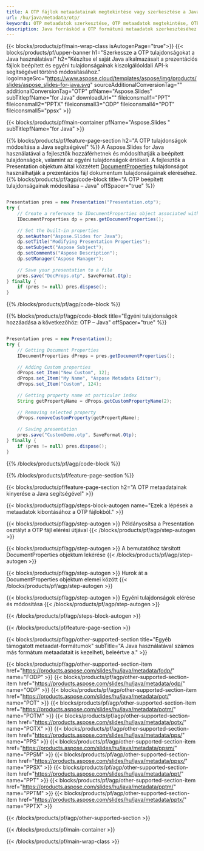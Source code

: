 ```yaml
---
title: A OTP fájlok metaadatainak megtekintése vagy szerkesztése a Java használatával
url: /hu/java/metadata/otp/
keywords: OTP metaadatok szerkesztése, OTP metaadatok megtekintése, OTP tulajdonságok szerkesztése, OTP tulajdonságok megtekintése
description: Java forráskód a OTP formátumú metaadatok szerkesztéséhez vagy megtekintéséhez.
---
```


{{< blocks/products/pf/main-wrap-class isAutogenPage="true">}}
{{< blocks/products/pf/upper-banner h1="Szerkessze a OTP tulajdonságokat a Java használatával" h2="Készítse el saját Java alkalmazásait a prezentációs fájlok beépített és egyéni tulajdonságainak kiszolgálóoldali API-k segítségével történő módosításához." logoImageSrc="https://www.aspose.cloud/templates/aspose/img/products/slides/aspose_slides-for-java.svg" sourceAdditionalConversionTag="" additionalConversionTag="OTP" pfName="Aspose.Slides" subTitlepfName="for Java" downloadUrl="" fileiconsmall1="PPT" fileiconsmall2="PPTX" fileiconsmall3="ODP" fileiconsmall4="POT" fileiconsmall5="ppsx" >}}

{{< blocks/products/pf/main-container pfName="Aspose.Slides " subTitlepfName="for Java" >}}

{{% blocks/products/pf/feature-page-section  h2="A OTP tulajdonságok módosítása a Java segítségével" %}}
A Aspose.Slides for Java használatával a fejlesztők hozzáférhetnek és módosíthatják a beépített tulajdonságok, valamint az egyéni tulajdonságok értékeit. A fejlesztők a Presentation objektum által közzétett [DocumentProperties](https://reference.aspose.com/slides/java/com.aspose.slides/documentproperties/) tulajdonságot használhatják a prezentációs fájl dokumentum tulajdonságainak eléréséhez.
{{% blocks/products/pf/agp/code-block title="A OTP beépített tulajdonságainak módosítása – Java" offSpacer="true" %}}

```java

Presentation pres = new Presentation("Presentation.otp");
try {
    // Create a reference to IDocumentProperties object associated with Presentation
    IDocumentProperties dp = pres.getDocumentProperties();
    
    // Set the built-in properties
    dp.setAuthor("Aspose.Slides for Java");
    dp.setTitle("Modifying Presentation Properties");
    dp.setSubject("Aspose Subject");
    dp.setComments("Aspose Description");
    dp.setManager("Aspose Manager");
    
    // Save your presentation to a file
    pres.save("DocProps.otp", SaveFormat.Otp);
} finally {
    if (pres != null) pres.dispose();
}
```

{{% /blocks/products/pf/agp/code-block %}}

{{% blocks/products/pf/agp/code-block title="Egyéni tulajdonságok hozzáadása a következőhöz: OTP – Java" offSpacer="true" %}}

```java

Presentation pres = new Presentation();
try {
    // Getting Document Properties
    IDocumentProperties dProps = pres.getDocumentProperties();
    
    // Adding Custom properties
    dProps.set_Item("New Custom", 12);
    dProps.set_Item("My Name", "Aspose Metadata Editor");
    dProps.set_Item("Custom", 124);
    
    // Getting property name at particular index
    String getPropertyName = dProps.getCustomPropertyName(2);
    
    // Removing selected property
    dProps.removeCustomProperty(getPropertyName);
    
    // Saving presentation
    pres.save("CustomDemo.otp", SaveFormat.Otp);
} finally {
    if (pres != null) pres.dispose();
}
```

{{% /blocks/products/pf/agp/code-block %}}

{{% /blocks/products/pf/feature-page-section %}}

{{< blocks/products/pf/feature-page-section  h2="A OTP metaadatainak kinyerése a Java segítségével" >}}

{{< blocks/products/pf/agp/steps-block-autogen name="Ezek a lépések a metaadatok kibontásához a OTP fájlokból." >}}

{{< blocks/products/pf/agp/step-autogen >}}
Példányosítsa a Presentation osztályt a OTP fájl elérési útjával
{{< /blocks/products/pf/agp/step-autogen >}}

{{< blocks/products/pf/agp/step-autogen >}}
A bemutatóhoz társított DocumentProperties objektum lekérése
{{< /blocks/products/pf/agp/step-autogen >}}

{{< blocks/products/pf/agp/step-autogen >}}
Hurok át a DocumentProperties objektum elemei között
{{< /blocks/products/pf/agp/step-autogen >}}

{{< blocks/products/pf/agp/step-autogen >}}
Egyéni tulajdonságok elérése és módosítása
{{< /blocks/products/pf/agp/step-autogen >}}

{{< /blocks/products/pf/agp/steps-block-autogen >}}

{{< /blocks/products/pf/feature-page-section >}}

{{< blocks/products/pf/agp/other-supported-section title="Egyéb támogatott metaadat-formátumok" subTitle="A Java használatával számos más formátum metaadatait is kezelheti, beleértve a." >}}

{{< blocks/products/pf/agp/other-supported-section-item href="https://products.aspose.com/slides/hu/java/metadata/fodp/" name="FODP" >}}
{{< blocks/products/pf/agp/other-supported-section-item href="https://products.aspose.com/slides/hu/java/metadata/odp/" name="ODP" >}}
{{< blocks/products/pf/agp/other-supported-section-item href="https://products.aspose.com/slides/hu/java/metadata/pot/" name="POT" >}}
{{< blocks/products/pf/agp/other-supported-section-item href="https://products.aspose.com/slides/hu/java/metadata/potm/" name="POTM" >}}
{{< blocks/products/pf/agp/other-supported-section-item href="https://products.aspose.com/slides/hu/java/metadata/potx/" name="POTX" >}}
{{< blocks/products/pf/agp/other-supported-section-item href="https://products.aspose.com/slides/hu/java/metadata/pps/" name="PPS" >}}
{{< blocks/products/pf/agp/other-supported-section-item href="https://products.aspose.com/slides/hu/java/metadata/ppsm/" name="PPSM" >}}
{{< blocks/products/pf/agp/other-supported-section-item href="https://products.aspose.com/slides/hu/java/metadata/ppsx/" name="PPSX" >}}
{{< blocks/products/pf/agp/other-supported-section-item href="https://products.aspose.com/slides/hu/java/metadata/ppt/" name="PPT" >}}
{{< blocks/products/pf/agp/other-supported-section-item href="https://products.aspose.com/slides/hu/java/metadata/pptm/" name="PPTM" >}}
{{< blocks/products/pf/agp/other-supported-section-item href="https://products.aspose.com/slides/hu/java/metadata/pptx/" name="PPTX" >}}


{{< /blocks/products/pf/agp/other-supported-section >}}

{{< /blocks/products/pf/main-container >}}
    
{{< /blocks/products/pf/main-wrap-class >}}